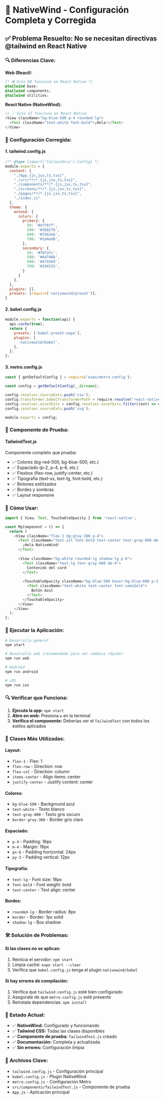 # 🎯 NativeWind - Configuración Completa y Corregida

## ✅ Problema Resuelto: No se necesitan directivas @tailwind en React Native

### 🔍 **Diferencias Clave:**

**Web (React):**
```css
/* ❌ Esto NO funciona en React Native */
@tailwind base;
@tailwind components;
@tailwind utilities;
```

**React Native (NativeWind):**
```javascript
// ✅ Esto SÍ funciona en React Native
<View className="bg-blue-500 p-4 rounded-lg">
  <Text className="text-white font-bold">¡Hola!</Text>
</View>
```

### 🔧 **Configuración Corregida:**

#### 1. **tailwind.config.js**
```javascript
/** @type {import('tailwindcss').Config} */
module.exports = {
  content: [
    "./App.{js,jsx,ts,tsx}",
    "./src/**/*.{js,jsx,ts,tsx}",
    "./components/**/*.{js,jsx,ts,tsx}",
    "./screens/**/*.{js,jsx,ts,tsx}",
    "./pages/**/*.{js,jsx,ts,tsx}",
    "./index.js"
  ],
  theme: {
    extend: {
      colors: {
        primary: {
          50: '#eff6ff',
          500: '#3b82f6',
          600: '#2563eb',
          700: '#1d4ed8',
        },
        secondary: {
          50: '#f8fafc',
          500: '#64748b',
          600: '#475569',
          700: '#334155',
        }
      }
    },
  },
  plugins: [],
  presets: [require('nativewind/preset')],
}
```

#### 2. **babel.config.js**
```javascript
module.exports = function(api) {
  api.cache(true);
  return {
    presets: ['babel-preset-expo'],
    plugins: [
      'nativewind/babel',
    ],
  };
};
```

#### 3. **metro.config.js**
```javascript
const { getDefaultConfig } = require('expo/metro-config');

const config = getDefaultConfig(__dirname);

config.resolver.sourceExts.push('css');
config.transformer.babelTransformerPath = require.resolve('react-native-svg-transformer');
config.resolver.assetExts = config.resolver.assetExts.filter((ext) => ext !== 'svg');
config.resolver.sourceExts.push('svg');

module.exports = config;
```

### 🎨 **Componente de Prueba:**

#### **TailwindTest.js**
Componente completo que prueba:
- ✅ Colores (bg-red-500, bg-blue-500, etc.)
- ✅ Espaciado (p-2, p-4, p-6, etc.)
- ✅ Flexbox (flex-row, justify-center, etc.)
- ✅ Tipografía (text-xs, text-lg, font-bold, etc.)
- ✅ Botones estilizados
- ✅ Bordes y sombras
- ✅ Layout responsive

### 📱 **Cómo Usar:**

```javascript
import { View, Text, TouchableOpacity } from 'react-native';

const MyComponent = () => {
  return (
    <View className="flex-1 bg-gray-100 p-4">
      <Text className="text-2xl font-bold text-center text-gray-800 mb-4">
        ¡Hola NativeWind!
      </Text>
      
      <View className="bg-white rounded-lg shadow-lg p-6">
        <Text className="text-lg text-gray-600 mb-4">
          Contenido del card
        </Text>
        
        <TouchableOpacity className="bg-blue-500 hover:bg-blue-600 p-3 rounded-lg">
          <Text className="text-white text-center font-semibold">
            Botón Azul
          </Text>
        </TouchableOpacity>
      </View>
    </View>
  );
};
```

### 🚀 **Ejecutar la Aplicación:**

```bash
# Desarrollo general
npm start

# Desarrollo web (recomendado para ver cambios rápido)
npm run web

# Android
npm run android

# iOS
npm run ios
```

### 🔍 **Verificar que Funciona:**

1. **Ejecuta la app:** `npm start`
2. **Abre en web:** Presiona `w` en la terminal
3. **Verifica el componente:** Deberías ver el `TailwindTest` con todos los estilos aplicados

### 🎯 **Clases Más Utilizadas:**

#### **Layout:**
- `flex-1` - Flex: 1
- `flex-row` - Direction: row
- `flex-col` - Direction: column
- `items-center` - Align items: center
- `justify-center` - Justify content: center

#### **Colores:**
- `bg-blue-500` - Background azul
- `text-white` - Texto blanco
- `text-gray-800` - Texto gris oscuro
- `border-gray-300` - Border gris claro

#### **Espaciado:**
- `p-4` - Padding: 16px
- `m-4` - Margin: 16px
- `px-6` - Padding horizontal: 24px
- `py-3` - Padding vertical: 12px

#### **Tipografía:**
- `text-lg` - Font size: 18px
- `font-bold` - Font weight: bold
- `text-center` - Text align: center

#### **Bordes:**
- `rounded-lg` - Border radius: 8px
- `border` - Border: 1px solid
- `shadow-lg` - Box shadow

### 🛠️ **Solución de Problemas:**

#### **Si las clases no se aplican:**
1. Reinicia el servidor: `npm start`
2. Limpia caché: `expo start --clear`
3. Verifica que `babel.config.js` tenga el plugin `nativewind/babel`

#### **Si hay errores de compilación:**
1. Verifica que `tailwind.config.js` esté bien configurado
2. Asegúrate de que `metro.config.js` esté presente
3. Reinstala dependencias: `npm install`

### 🎉 **Estado Actual:**
- ✅ **NativeWind:** Configurado y funcionando
- ✅ **Tailwind CSS:** Todas las clases disponibles
- ✅ **Componente de prueba:** `TailwindTest.js` creado
- ✅ **Documentación:** Completa y actualizada
- ✅ **Sin errores:** Configuración limpia

### 📄 **Archivos Clave:**
- `tailwind.config.js` - Configuración principal
- `babel.config.js` - Plugin NativeWind
- `metro.config.js` - Configuración Metro
- `src/components/TailwindTest.js` - Componente de prueba
- `App.js` - Aplicación principal

